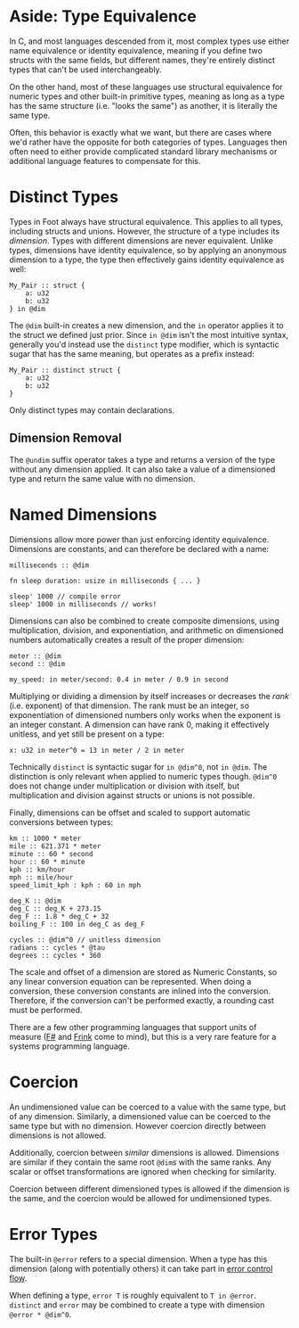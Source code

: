 # Aside: Type Equivalence
In C, and most languages descended from it, most complex types use either name equivalence or identity equivalence, meaning if you define two structs with the same fields, but different names, they're entirely distinct types that can't be used interchangeably.

On the other hand, most of these languages use structural equivalence for numeric types and other built-in primitive types, meaning as long as a type has the same structure (i.e. "looks the same") as another, it is literally the same type.

Often, this behavior is exactly what we want, but there are cases where we'd rather have the opposite for both categories of types.  Languages then often need to either provide complicated standard library mechanisms or additional language features to compensate for this.

# Distinct Types
Types in Foot always have structural equivalence.  This applies to all types, including structs and unions.  However, the structure of a type includes its _dimension_.  Types with different dimensions are never equivalent.  Unlike types, dimensions have identity equivalence, so by applying an anonymous dimension to a type, the type then effectively gains identity equivalence as well:
```foot
My_Pair :: struct {
    a: u32
    b: u32
} in @dim
```
The `@dim` built-in creates a new dimension, and the `in` operator applies it to the struct we defined just prior.  Since `in @dim` isn't the most intuitive syntax, generally you'd instead use the `distinct` type modifier, which is syntactic sugar that has the same meaning, but operates as a prefix instead:
```foot
My_Pair :: distinct struct {
    a: u32
    b: u32
}
```

Only distinct types may contain declarations.

## Dimension Removal
The `@undim` suffix operator takes a type and returns a version of the type without any dimension applied.  It can also take a value of a dimensioned type and return the same value with no dimension.

# Named Dimensions
Dimensions allow more power than just enforcing identity equivalence.  Dimensions are constants, and can therefore be declared with a name:
```foot
milliseconds :: @dim

fn sleep duration: usize in milliseconds { ... }

sleep' 1000 // compile error
sleep' 1000 in milliseconds // works!
```

Dimensions can also be combined to create composite dimensions, using multiplication, division, and exponentiation, and arithmetic on dimensioned numbers automatically creates a result of the proper dimension:
```foot
meter :: @dim
second :: @dim

my_speed: in meter/second: 0.4 in meter / 0.9 in second
```
Multiplying or dividing a dimension by itself increases or decreases the _rank_ (i.e. exponent) of that dimension.  The rank must be an integer, so exponentiation of dimensioned numbers only works when the exponent is an integer constant.  A dimension can have rank 0, making it effectively unitless, and yet still be present on a type:
```foot
x: u32 in meter^0 = 13 in meter / 2 in meter
```
Technically `distinct` is syntactic sugar for `in @dim^0`, not `in @dim`.  The distinction is only relevant when applied to numeric types though.  `@dim^0` does not change under multiplication or division with itself, but multiplication and division against structs or unions is not possible.

Finally, dimensions can be offset and scaled to support automatic conversions between types:
```foot
km :: 1000 * meter
mile :: 621.371 * meter
minute :: 60 * second
hour :: 60 * minute
kph :: km/hour
mph :: mile/hour
speed_limit_kph : kph : 60 in mph

deg_K :: @dim
deg_C :: deg_K + 273.15
deg_F :: 1.8 * deg_C + 32
boiling_F :: 100 in deg_C as deg_F

cycles :: @dim^0 // unitless dimension
radians :: cycles * @tau
degrees :: cycles * 360
```

The scale and offset of a dimension are stored as Numeric Constants, so any linear conversion equation can be represented.  When doing a conversion, these conversion constants are inlined into the conversion.  Therefore, if the conversion can't be performed exactly, a rounding cast must be performed.

There are a few other programming languages that support units of measure ([F#](https://learn.microsoft.com/en-us/dotnet/fsharp/language-reference/units-of-measure) and [Frink](https://frinklang.org/#HowFrinkIsDifferent) come to mind), but this is a very rare feature for a systems programming language.

# Coercion
An undimensioned value can be coerced to a value with the same type, but of any dimension.  Similarly, a dimensioned value can be coerced to the same type but with no dimension.  However coercion directly between dimensions is not allowed.

Additionally, coercion between _similar_ dimensions is allowed.  Dimensions are similar if they contain the same root `@dim`s with the same ranks.  Any scalar or offset transformations are ignored when checking for similarity.

Coercion between different dimensioned types is allowed if the dimension is the same, and the coercion would be allowed for undimensioned types.

# Error Types
The built-in `@error` refers to a special dimension.  When a type has this dimension (along with potentially others) it can take part in [error control flow](expr/errors.md).

When defining a type, `error T` is roughly equivalent to `T in @error`.  `distinct` and `error` may be combined to create a type with dimension `@error * @dim^0`.
